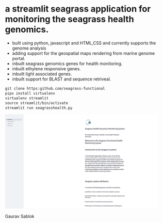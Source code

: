 # a streamlit seagrass application for monitoring the seagrass health genomics.

- built using python, javascript and HTML,CSS and currently supports the genome analysis
- adding support for the geospatial maps rendering from marine genome portal.  
- inbuilt seagrass genomics genes for health monitoring.
- inbuilt ethylene responsive genes.
- inbuilt light associated genes.
- inbuilt support for BLAST and sequence retriveal.

```
git clone https:github.com/seagrass-functional
pipx install virtualenv
virtualenv streamlit
source streamlit/bin/activate
streamlit run seagrasshealth.py

```

![](https://github.com/codecreatede/seagrass-functional/blob/main/seagrasshealth.png)

Gaurav Sablok
